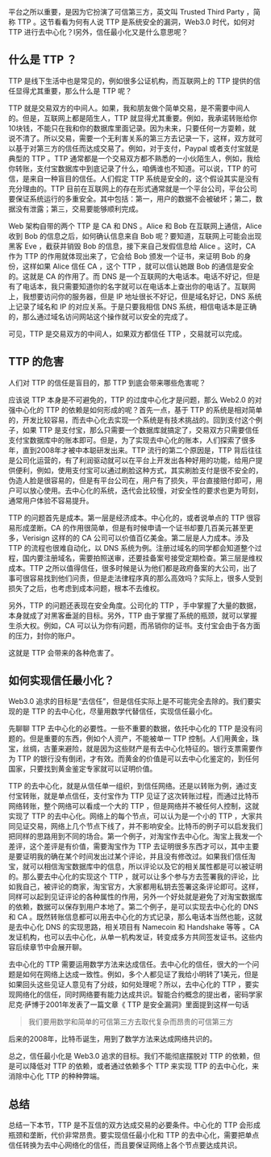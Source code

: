 平台之所以重要，是因为它扮演了可信第三方，英文叫 Trusted Third Party ，简称 TTP 。这节看看为何有人说 TTP 是系统安全的漏洞，Web3.0 时代，如何对 TTP 进行去中心化？l另外，信任最小化又是什么意思呢？

## 什么是 TTP ？

TTP 是线下生活中也是常见的，例如很多公证机构，而互联网上的 TTP 提供的信任显得尤其重要，那么什么是 TTP 呢？

TTP 就是交易双方的中间人。如果，我和朋友做个简单交易，是不需要中间人的。但是，互联网上都是陌生人，TTP 就显得尤其重要。例如，我承诺转账给你10块钱，不能只在我和你的数据库里面记录。因为未来，只要任何一方耍赖，就说不清了。所以交易，需要一个无利害关系的第三方去记录一下，这样，双方就可以基于对第三方的信任而达成交易了。例如，对于支付，Paypal 或者支付宝就是典型的 TTP 。TTP 通常都是一个交易双方都不熟悉的一小伙陌生人，例如，我给你转账，支付宝数据库中到底记录了什么，咱俩谁也不知道。可以说，TTP 的可信，是来自一种盲目的信任。人们假定 TTP 系统是安全的，这个假设其实是没有充分理由的。TTP 目前在互联网上的存在形式通常就是一个平台公司，平台公司要保证系统运行的多重安全。其中包括：第一，用户的数据不会被破坏；第二，数据没有泄露；第三，交易要能够顺利完成。

Web 架构自带的两个 TTP 是 CA 和 DNS 。Alice 和 Bob 在互联网上通信，Alice 收到 Bob 的信息之后，如何确认信息来自 Bob 呢？要知道，互联网上可能会出现黑客 Eve ，截获并销毁 Bob 的信息，接下来自己发假信息给 Alice 。这时，CA 作为 TTP 的作用就体现出来了，它会给 Bob 颁发一个证书，来证明 Bob 的身份，这样如果 Alice 信任 CA ，这个 TTP ，就可以信认她跟 Bob 的通信是安全的。这就是 CA 的作用了。而 DNS 是一个互联网的大电话本。电话不好记，但是有了电话本，我只需要知道你的名字就可以在电话本上查出你的电话了。互联网上，我想要访问你的服务器，但是 IP 地址很长不好记，但是域名好记，DNS 系统上记录了域名和 IP 的对应关系。于是只要我相信 DNS 系统，相信电话本是正确的，那么通过域名访问网站这个操作就可以安全的完成了。

可见，TTP 是交易双方的中间人，如果双方都信任 TTP ，交易就可以完成。

## TTP 的危害

人们对 TTP 的信任是盲目的，那 TTP 到底会带来哪些危害呢？

应该说 TTP 本身是不可避免的，TTP 的过度中心化才是问题，那么 Web2.0 的对强中心化的 TTP 的依赖是如何形成的呢？首先一点，基于 TTP 的系统是相对简单的，开发比较容易，而去中心化去实现一个系统是有技术挑战的。回到支付这个例子，如果 TTP 是支付宝，那么只需要一个数据库就搞定了，交易双方只需要信任支付宝数据库中的账本即可。但是，为了实现去中心化的账本，人们探索了很多年，直到2008年才被中本聪研发出来。TTP 流行的第二个原因是，TTP 背后往往是公司化运营的，有了利润驱动就可以在平台上开发出各种好用的功能，给用户提供便利，例如，使用支付宝可以通过刷脸这种方式，其实刷脸支付是很不安全的，伪造人脸是很容易的，但是有平台公司在，用户有了损失，平台直接赔付即可，用户可以放心使用。去中心化的系统，迭代会比较慢，对安全性的要求也更为苛刻，通常用户体验不容易提升。

TTP 的问题首先是成本。第一层是经济成本。中心化的，或者说单点的 TTP 很容易形成垄断。CA 的作用很简单，但是有时候申请一个证书却要几百美元甚至更多，Verisign 这样的的 CA 公司可以价值百亿美金。第二层是人力成本。涉及 TTP 的流程也很难自动化，以 DNS 系统为例。注册过域名的同学都会知道整个过程，国内要注册域名，需要拍照送审，还要挂备案号接受定期检查。第三层是维权成本。TTP 之所以值得信任，很多时候是认为他们都是政府备案的大公司，出了事可很容易找到他们问责，但是走法律程序真的那么高效吗？实际上，很多人受到损失了之后，也考虑到成本问题，根本不去维权。

另外，TTP 的问题还表现在安全角度。公司化的 TTP ，手中掌握了大量的数据，本身就成了对黑客垂涎的目标。另外，TTP 由于掌握了系统的瓶颈，就可以掌握生杀大权。例如，CA 可以认为你有问题，而吊销你的证书。支付宝会由于各方面的压力，封你的账户。

这就是 TTP 会带来的各种危害了。

## 如何实现信任最小化？

Web3.0 追求的目标是“去信任”，但是信任实际上是不可能完全去除的。我们要实现的是 TTP 的去中心化，尽量用数学代替信任，实现信任最小化。

先聊聊 TTP 去中心化的必要性。一些不重要的数据，依托中心化的 TTP 是没有问题的。但是重要的东西，例如个人资产，不能被单一 TTP 控制。人们用黄金，珠宝，丝绸，古董来避险，就是因为这些财产是有去中心化特征的。银行支票需要作为 TTP 的银行没有倒闭，才有效。而黄金的价值是可以去中心化鉴定的，到任何国家，只要找到黄金鉴定专家就可以证明价值。

TTP 的去中心化，就是从信任单一组织，到信任网络。还是以转账为例，通过支付宝转账，就是单点信任，支付宝作为 TTP 见证了这次转账过程，而通过比特币网络转账，整个网络可以看成一个大的 TTP ，但是网络并不被任何人控制，这就实现了 TTP 的去中心化。网络上的每个节点，可以认为是一个小的 TTP ，大家共同见证交易，网络上几个节点下线了，并不影响安全。比特币的例子可以启发我们把同样的思路用到不同的场合。第一个例子，对淘宝作去中心化。淘宝上我发一个差评，这个差评是有价值，需要淘宝作为 TTP 去证明很多东西才可以，其中主要是要证明我的确在某个时间发出过某个评论，并且没有修改过。如果我们信任淘宝，就可以相信淘宝数据库中的信息，所以评论以及它的相关属性都是可以被证明的。那么要去中心化的实现这个 TTP ，就可以让多个参与方去签署我的评论，比如我自己，被评论的商家，淘宝官方，大家都用私钥去签署这条评论即可。这样，同样可以起到见证评论的各种属性的作用，另外一个好处就是避免了对淘宝数据库的依赖，数据可以保存到用户本地了。第二个例子，是可以实现去中心化的 DNS 和 CA 。既然转账信息都可以用去中心化的方式记录，那么电话本当然也能，这就是去中心化 DNS 的实现思路，相关项目有 Namecoin 和 Handshake 等等 。CA 发证机构，也可以去中心化，从单一机构发证，转变成多方共同签发证书。这些内容后续章节中会展开聊。

去中心化的 TTP 需要运用数学方法来达成信任。去中心化的信任，很大的一个问题是如何在网络上达成一致性。例如，多个人都见证了我给小明转了1美元，但是如果回头这些见证人意见有了分歧，如何处理呢？所以，去中心化的 TTP ，要实现网络化的信任，同时网络要有能力达成共识。智能合约概念的提出者，密码学家尼克·萨博于2001年发表了一篇文章《 TTP 是安全漏洞》里面提到这样一句话

> 我们要用数学和简单的可信第三方去取代复杂而昂贵的可信第三方

后来的2008年，比特币诞生，用到了数学方法来达成网络共识的。

总之，信任最小化是 Web3.0 追求的目标。我们不能彻底摆脱对 TTP 的依赖，但是可以降低对 TTP 的依赖，或者通过依赖多个 TTP 来实现 TTP 的去中心化，来消除中心化 TTP 的种种弊端。

## 总结

总结一下本节，TTP 是不互信的双方达成交易的必要条件。中心化的 TTP 会形成瓶颈和垄断，代价非常昂贵。要实现信任最小化和 TTP 的去中心化，需要把单点信任转换为去中心网络化的信任，而且要保证网络上各个节点要达成共识。

